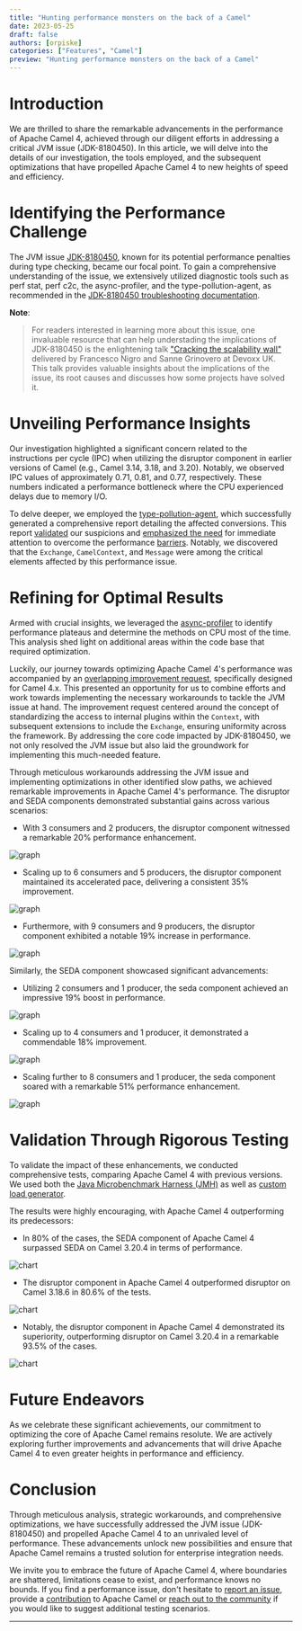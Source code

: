 ```yaml
---
title: "Hunting performance monsters on the back of a Camel"
date: 2023-05-25
draft: false
authors: [orpiske]
categories: ["Features", "Camel"]
preview: "Hunting performance monsters on the back of a Camel"
---
```


# Introduction

We are thrilled to share the remarkable advancements in the performance of Apache Camel 4, achieved through our diligent efforts in addressing a critical JVM issue (JDK-8180450). In this article, we will delve into the details of our investigation, the tools employed, and the subsequent optimizations that have propelled Apache Camel 4 to new heights of speed and efficiency.

# Identifying the Performance Challenge

The JVM issue [JDK-8180450](https://bugs.openjdk.org/browse/JDK-8180450), known for its potential performance penalties during type checking, became our focal point. To gain a comprehensive understanding of the issue, we extensively utilized diagnostic tools such as perf stat, perf c2c, the async-profiler, and the type-pollution-agent, as recommended in the [JDK-8180450 troubleshooting documentation](https://github.com/RedHatPerf/type-pollution-agent/blob/master/benchmarks/WHATIF.md).

**Note**:
> For readers interested in learning more about this issue, one invaluable resource that can help understading the implications of JDK-8180450 is the enlightening talk ["Cracking the scalability wall"](https://www.youtube.com/watch?v=PxcO3WHqmng) delivered by Francesco Nigro and Sanne Grinovero at Devoxx UK. This talk provides valuable insights about the implications of the issue, its root causes and discusses how some projects have solved it.


# Unveiling Performance Insights

Our investigation highlighted a significant concern related to the instructions per cycle (IPC) when utilizing the disruptor component in earlier versions of Camel (e.g., Camel 3.14, 3.18, and 3.20). Notably, we observed IPC values of approximately 0.71, 0.81, and 0.77, respectively. These numbers indicated a performance bottleneck where the CPU experienced delays due to memory I/O.

To delve deeper, we employed the [type-pollution-agent](https://github.com/RedHatPerf/type-pollution-agent), which successfully generated a comprehensive report detailing the affected conversions. This report [validated](https://issues.apache.org/jira/browse/CAMEL-19058) our suspicions and [emphasized the need](https://issues.apache.org/jira/browse/CAMEL-19060) for immediate attention to overcome the performance [barriers](https://issues.apache.org/jira/browse/CAMEL-19319). Notably, we discovered that the `Exchange`, `CamelContext`, and `Message` were among the critical elements affected by this performance issue.

# Refining for Optimal Results

Armed with crucial insights, we leveraged the [async-profiler](https://github.com/async-profiler/async-profiler) to identify performance plateaus and determine the methods on CPU most of the time. This analysis shed light on additional areas within the code base that required optimization.

Luckily, our journey towards optimizing Apache Camel 4's performance was accompanied by an [overlapping improvement request](https://issues.apache.org/jira/browse/CAMEL-15105), specifically designed for Camel 4.x. This presented an opportunity for us to combine efforts and work towards implementing the necessary workarounds to tackle the JVM issue at hand. The improvement request centered around the concept of standardizing the access to internal plugins within the `Context`, with subsequent extensions to include the `Exchange`, ensuring uniformity across the framework. By addressing the core code impacted by JDK-8180450, we not only resolved the JVM issue but also laid the groundwork for implementing this much-needed feature.

Through meticulous workarounds addressing the JVM issue and implementing optimizations in other identified slow paths, we achieved remarkable improvements in Apache Camel 4's performance. The disruptor and SEDA components demonstrated substantial gains across various scenarios:

* With 3 consumers and 2 producers, the disruptor component witnessed a remarkable 20% performance enhancement.

![graph](baseline-camel-3.20.4-2023-05-17-threaded-disruptor-producer-consumer-threads-3-producer-2.svg)

* Scaling up to 6 consumers and 5 producers, the disruptor component maintained its accelerated pace, delivering a consistent 35% improvement.

![graph](baseline-camel-3.20.4-2023-05-17-threaded-disruptor-producer-consumer-threads-6-producer-5.svg)

* Furthermore, with 9 consumers and 9 producers, the disruptor component exhibited a notable 19% increase in performance.

![graph](baseline-camel-3.20.4-2023-05-17-threaded-disruptor-producer-consumer-threads-9-producer-9.svg)

Similarly, the SEDA component showcased significant advancements:

* Utilizing 2 consumers and 1 producer, the seda component achieved an impressive 19% boost in performance.

![graph](baseline-camel-3.18.6-2023-05-12-threaded-seda-producer-consumer-threads-2-producer-1.svg)

* Scaling up to 4 consumers and 1 producer, it demonstrated a commendable 18% improvement.

![graph](baseline-camel-3.18.6-2023-05-12-threaded-seda-producer-consumer-threads-4-producer-1.svg)

* Scaling further to 8 consumers and 1 producer, the seda component soared with a remarkable 51% performance enhancement.

![graph](baseline-camel-3.18.6-2023-05-12-threaded-seda-producer-consumer-threads-8-producer-1.svg)

# Validation Through Rigorous Testing

To validate the impact of these enhancements, we conducted comprehensive tests, comparing Apache Camel 4 with previous versions.
We used both the [Java Microbenchmark Harness (JMH)](https://github.com/openjdk/jmh/) as well as [custom load generator](https://github.com/orpiske/camel-load-tester).

The results were highly encouraging, with Apache Camel 4 outperforming its predecessors:

* In 80% of the cases, the SEDA component of Apache Camel 4 surpassed SEDA on Camel 3.20.4 in terms of performance.

![chart](baseline-camel-3.20.4-2023-05-13-threaded-seda-producer-chart.svg)

* The disruptor component in Apache Camel 4 outperformed disruptor on Camel 3.18.6 in 80.6% of the tests.

![chart](baseline-camel-3.18.6-2023-05-13-threaded-disruptor-producer-chart.svg)

* Notably, the disruptor component in Apache Camel 4 demonstrated its superiority, outperforming disruptor on Camel 3.20.4 in a remarkable 93.5% of the cases.

![chart](baseline-camel-3.20.4-2023-05-17-threaded-disruptor-producer-chart.svg)

# Future Endeavors

As we celebrate these significant achievements, our commitment to optimizing the core of Apache Camel remains resolute. We are actively exploring further improvements and advancements that will drive Apache Camel 4 to even greater heights in performance and efficiency.

# Conclusion

Through meticulous analysis, strategic workarounds, and comprehensive optimizations, we have successfully addressed the JVM issue (JDK-8180450) and propelled Apache Camel 4 to an unrivaled level of performance. These advancements unlock new possibilities and ensure that Apache Camel remains a trusted solution for enterprise integration needs.

We invite you to embrace the future of Apache Camel 4, where boundaries are shattered, limitations cease to exist, and performance knows no bounds. If you find a performance issue, don't hesitate to [report an issue](https://issues.apache.org/jira), provide a [contribution](https://github.com/apache/camel) to Apache Camel or [reach out to the community](http://camel.zulipchat.com/) if you would like to suggest additional testing scenarios.


------


